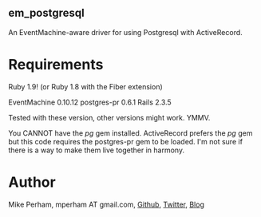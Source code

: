 em_postgresql
---------------

An EventMachine-aware driver for using Postgresql with ActiveRecord.

Requirements
==============

Ruby 1.9! (or Ruby 1.8 with the Fiber extension)

EventMachine 0.10.12
postgres-pr 0.6.1
Rails 2.3.5

Tested with these version, other versions might work.  YMMV.

You CANNOT have the *pg* gem installed.  ActiveRecord prefers the *pg* gem but this code requires
the postgres-pr gem to be loaded.  I'm not sure if there is a way to make them live together in harmony.


Author
=========

Mike Perham, mperham AT gmail.com,
[Github](http://github.com/mperham), 
[Twitter](http://twitter.com/mperham),
[Blog](http://mikeperham.com)

